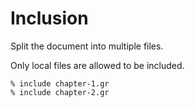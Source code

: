 # Inclusion
Split the document into multiple files.

Only local files are allowed to be included.

```gr
% include chapter-1.gr
% include chapter-2.gr
```
